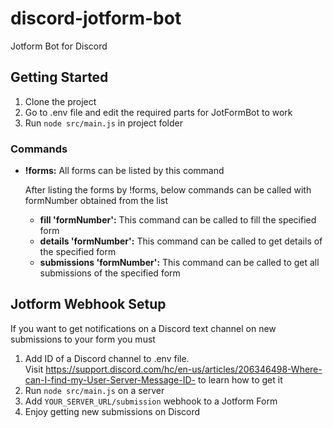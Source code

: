 # discord-jotform-bot

Jotform Bot for Discord

## Getting Started

1. Clone the project
2. Go to .env file and edit the required parts for JotFormBot to work
3. Run `node src/main.js` in project folder

### Commands

- **!forms:** All forms can be listed by this command

    After listing the forms by !forms, below commands can be called with formNumber obtained from the list
    - **fill 'formNumber':** This command can be called to fill the specified form
    - **details 'formNumber':** This command can be called to get details of the specified form
    - **submissions 'formNumber':** This command can be called to get all submissions of the specified form
    
## Jotform Webhook Setup

If you want to get notifications on a Discord text channel on new submissions to your form
you must


1. Add ID of a Discord channel to .env file.  
Visit
https://support.discord.com/hc/en-us/articles/206346498-Where-can-I-find-my-User-Server-Message-ID- to learn how to get it
2. Run `node src/main.js` on a server
3. Add `YOUR_SERVER_URL/submission` webhook to a Jotform Form
4. Enjoy getting new submissions on Discord

